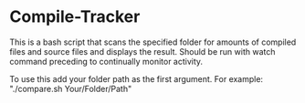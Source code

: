 # Compile-Tracker
This is a bash script that scans the specified folder for amounts of compiled files and source files and displays the result. Should be run with watch command preceding to continually monitor activity.

To use this add your folder path as the first argument.
For example: "./compare.sh Your/Folder/Path"
